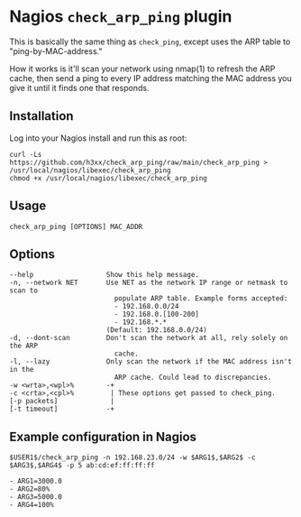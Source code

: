 Nagios `check_arp_ping` plugin
==============================

This is basically the same thing as `check_ping`, except uses the ARP table to
"ping-by-MAC-address."

How it works is it'll scan your network using nmap(1) to refresh the ARP cache,
then send a ping to every IP address matching the MAC address you give it until
it finds one that responds.

Installation
------------

Log into your Nagios install and run this as root:

    curl -Ls https://github.com/h3xx/check_arp_ping/raw/main/check_arp_ping > /usr/local/nagios/libexec/check_arp_ping
    chmod +x /usr/local/nagios/libexec/check_arp_ping

Usage
-----

    check_arp_ping [OPTIONS] MAC_ADDR

Options
-------

    --help                  Show this help message.
    -n, --network NET       Use NET as the network IP range or netmask to scan to
                              populate ARP table. Example forms accepted:
                              - 192.168.0.0/24
                              - 192.168.0.[100-200]
                              - 192.168.*.*
                            (Default: 192.168.0.0/24)
    -d, --dont-scan         Don't scan the network at all, rely solely on the ARP
                              cache.
    -l, --lazy              Only scan the network if the MAC address isn't in the
                              ARP cache. Could lead to discrepancies.
    -w <wrta>,<wpl>%        -+
    -c <crta>,<cpl>%         | These options get passed to check_ping.
    [-p packets]             |
    [-t timeout]            -+

Example configuration in Nagios
-------------------------------

    $USER1$/check_arp_ping -n 192.168.23.0/24 -w $ARG1$,$ARG2$ -c $ARG3$,$ARG4$ -p 5 ab:cd:ef:ff:ff:ff

    - ARG1=3000.0
    - ARG2=80%
    - ARG3=5000.0
    - ARG4=100%
